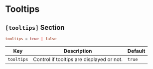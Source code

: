 # Tooltips

## `[tooltips]` Section

```toml
tooltips = true | false
```

| Key        | Description                               | Default |
| ---------- | ----------------------------------------- | ------- |
| `tooltips` | Control if tooltips are displayed or not. | `true`  |

